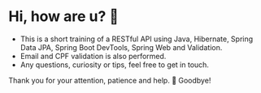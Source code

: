 # Hi, how are u? :bat:

- This is a short training of a RESTful API using Java, Hibernate, Spring Data JPA, Spring Boot DevTools, Spring Web and Validation.
- Email and CPF validation is also performed.
- Any questions, curiosity or tips, feel free to get in touch. 

Thank you for your attention, patience and help. 👊 Goodbye!